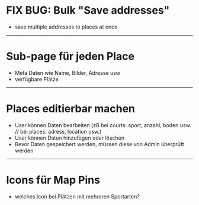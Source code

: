 # FIX BUG: Bulk "Save addresses"

- save multiple addresses to places at once

----------------------------------------------------------------------------------------------------------------------

# Sub-page für jeden Place

- Meta Daten wie Name, Bilder, Adresse usw
- verfügbare Plätze

----------------------------------------------------------------------------------------------------------------------

# Places editierbar machen

- User können Daten bearbeiten (zB bei courts: sport, anzahl, boden usw. //  bei places: adress, location usw.)
- User können Daten hinzufügen oder löschen
- Bevor Daten gespeichert werden, müssen diese von Admin überprüft werden

----------------------------------------------------------------------------------------------------------------------

# Icons für Map Pins

- welches Icon bei Plätzen mit mehreren Sportarten?